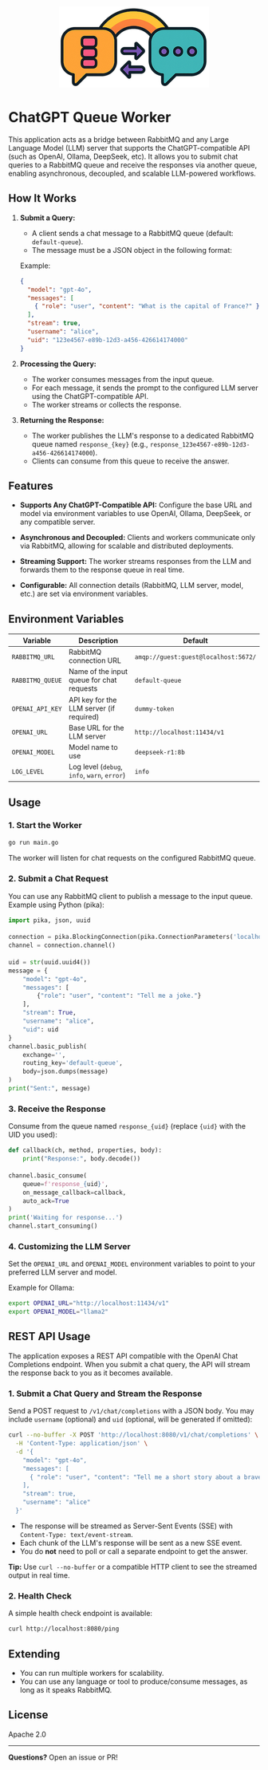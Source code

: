 <div align="center">
  <img src="logo.png" alt="ChatGPT Queue Worker Logo" />
</div>

# ChatGPT Queue Worker

This application acts as a bridge between RabbitMQ and any Large Language Model (LLM) server that supports the ChatGPT-compatible API (such as OpenAI, Ollama, DeepSeek, etc). It allows you to submit chat queries to a RabbitMQ queue and receive the responses via another queue, enabling asynchronous, decoupled, and scalable LLM-powered workflows.

## How It Works

1. **Submit a Query:**
   - A client sends a chat message to a RabbitMQ queue (default: `default-queue`).
   - The message must be a JSON object in the following format:

   Example:
   ```json
   {
     "model": "gpt-4o",
     "messages": [
       { "role": "user", "content": "What is the capital of France?" }
     ],
     "stream": true,
     "username": "alice",
     "uid": "123e4567-e89b-12d3-a456-426614174000"
   }
   ```

2. **Processing the Query:**
   - The worker consumes messages from the input queue.
   - For each message, it sends the prompt to the configured LLM server using the ChatGPT-compatible API.
   - The worker streams or collects the response.

3. **Returning the Response:**
   - The worker publishes the LLM's response to a dedicated RabbitMQ queue named `response_{key}` (e.g., `response_123e4567-e89b-12d3-a456-426614174000`).
   - Clients can consume from this queue to receive the answer.

## Features

- **Supports Any ChatGPT-Compatible API:**
  Configure the base URL and model via environment variables to use OpenAI, Ollama, DeepSeek, or any compatible server.

- **Asynchronous and Decoupled:**
  Clients and workers communicate only via RabbitMQ, allowing for scalable and distributed deployments.

- **Streaming Support:**
  The worker streams responses from the LLM and forwards them to the response queue in real time.

- **Configurable:**
  All connection details (RabbitMQ, LLM server, model, etc.) are set via environment variables.

## Environment Variables

| Variable           | Description                                      | Default                                 |
|--------------------|--------------------------------------------------|-----------------------------------------|
| `RABBITMQ_URL`     | RabbitMQ connection URL                          | `amqp://guest:guest@localhost:5672/`    |
| `RABBITMQ_QUEUE`   | Name of the input queue for chat requests        | `default-queue`                         |
| `OPENAI_API_KEY`   | API key for the LLM server (if required)         | `dummy-token`                           |
| `OPENAI_URL`       | Base URL for the LLM server                      | `http://localhost:11434/v1`             |
| `OPENAI_MODEL`     | Model name to use                                | `deepseek-r1:8b`                        |
| `LOG_LEVEL`        | Log level (`debug`, `info`, `warn`, `error`)     | `info`                                  |

## Usage

### 1. Start the Worker

```sh
go run main.go
```

The worker will listen for chat requests on the configured RabbitMQ queue.

### 2. Submit a Chat Request

You can use any RabbitMQ client to publish a message to the input queue.
Example using Python (pika):

```python
import pika, json, uuid

connection = pika.BlockingConnection(pika.ConnectionParameters('localhost'))
channel = connection.channel()

uid = str(uuid.uuid4())
message = {
    "model": "gpt-4o",
    "messages": [
        {"role": "user", "content": "Tell me a joke."}
    ],
    "stream": True,
    "username": "alice",
    "uid": uid
}
channel.basic_publish(
    exchange='',
    routing_key='default-queue',
    body=json.dumps(message)
)
print("Sent:", message)
```

### 3. Receive the Response

Consume from the queue named `response_{uid}` (replace `{uid}` with the UID you used):

```python
def callback(ch, method, properties, body):
    print("Response:", body.decode())

channel.basic_consume(
    queue=f'response_{uid}',
    on_message_callback=callback,
    auto_ack=True
)
print('Waiting for response...')
channel.start_consuming()
```

### 4. Customizing the LLM Server

Set the `OPENAI_URL` and `OPENAI_MODEL` environment variables to point to your preferred LLM server and model.

Example for Ollama:
```sh
export OPENAI_URL="http://localhost:11434/v1"
export OPENAI_MODEL="llama2"
```

## REST API Usage

The application exposes a REST API compatible with the OpenAI Chat Completions endpoint. When you submit a chat query, the API will stream the response back to you as it becomes available.

### 1. Submit a Chat Query and Stream the Response

Send a POST request to `/v1/chat/completions` with a JSON body. You may include `username` (optional) and `uid` (optional, will be generated if omitted):

```bash
curl --no-buffer -X POST 'http://localhost:8080/v1/chat/completions' \
  -H 'Content-Type: application/json' \
  -d '{
    "model": "gpt-4o",
    "messages": [
      { "role": "user", "content": "Tell me a short story about a brave knight." }
    ],
    "stream": true,
    "username": "alice"
  }'
```

- The response will be streamed as Server-Sent Events (SSE) with `Content-Type: text/event-stream`.
- Each chunk of the LLM's response will be sent as a new SSE event.
- You do **not** need to poll or call a separate endpoint to get the answer.

**Tip:** Use `curl --no-buffer` or a compatible HTTP client to see the streamed output in real time.

### 2. Health Check

A simple health check endpoint is available:

```bash
curl http://localhost:8080/ping
```

## Extending

- You can run multiple workers for scalability.
- You can use any language or tool to produce/consume messages, as long as it speaks RabbitMQ.

## License

Apache 2.0

---

**Questions?**
Open an issue or PR!
